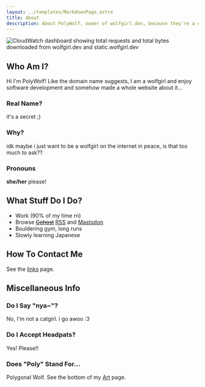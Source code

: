 ```yaml
---
layout: ../templates/MarkdownPage.astro
title: About
description: About PolyWolf, owner of wolfgirl.dev, because they're a developer and a wolfgirl
---
```


![CloudWatch dashboard showing total requests and total bytes downloaded from wolfgirl.dev and static.wolfgirl.dev](<https://static.wolfgirl.dev/polywolf/blog/0194801b-532b-7224-8ae3-2fdeb7168007/Screenshot 2025-01-19 151439.png>)

## Who Am I?

Hi I'm PolyWolf! Like the domain name suggests, I am a wolfgirl and enjoy software development and somehow made a whole website about it...

### Real Name?

it's a secret ;)

### Why?

idk maybe i just want to be a wolfgirl on the internet in peace, is that too much to ask??

### Pronouns

**she/her** please!

## What Stuff Do I Do?

- Work (90% of my time rn)
- Browse ~~[Cohost](https://cohost.org/PolyWolf)~~ [RSS](/blog/2024-10-02-sharing-my-rss-feeds/) and [Mastodon](https://social.treehouse.systems/@PolyWolf)
- Bouldering gym, long runs
- Slowly learning Japanese

## How To Contact Me

See the [links](/links) page.

## Miscellaneous Info

### Do I Say "nya~"?

No, I'm not a catgirl. i go awoo :3

### Do I Accept Headpats?

Yes! Please!!

### Does "Poly" Stand For...

Polygonal Wolf. See the bottom of my [Art](/art/) page.
